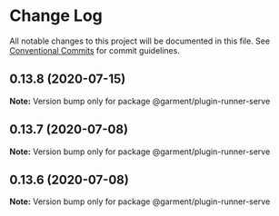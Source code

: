# Change Log

All notable changes to this project will be documented in this file.
See [Conventional Commits](https://conventionalcommits.org) for commit guidelines.

## 0.13.8 (2020-07-15)

**Note:** Version bump only for package @garment/plugin-runner-serve





## 0.13.7 (2020-07-08)

**Note:** Version bump only for package @garment/plugin-runner-serve





## 0.13.6 (2020-07-08)

**Note:** Version bump only for package @garment/plugin-runner-serve
